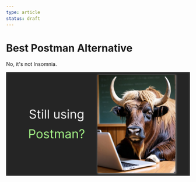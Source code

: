 ```yaml
---
type: article
status: draft
---
```


# Best Postman Alternative

No, it's not Insomnia. 

![Don't disappoint the AI-generated Yak](yac-intro-thumb.png)
